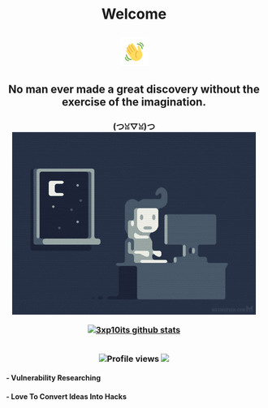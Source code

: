 <h1 align="center">Welcome</h1>
<h2 align="center"><img src="https://github.com/3xp10its/3xp10its/blob/main/gifs/Wave.gif" height="55px" width="55px"</h2>
<h2 align="center">No man ever made a great discovery without the exercise of the imagination.
<h3 align="center">(つꈍ▽ꈍ)つ

<img src="https://github.com/3xp10its/3xp10its/blob/main/gifs/coding.gif" alt="coding ?">

[![3xp10its github stats](https://github-readme-stats.vercel.app/api?username=3xp10its&theme=dracula&show_icons=true)](https://github.com/3xp10its)

<br><img src="https://gpvc.arturio.dev/3xp10its" alt="Profile views">
[<img src="https://img.shields.io/twitter/follow/mgdhermes?label=follow&style=social">](https://twitter.com/mgdhermes)
#### - Vulnerability Researching
#### - Love To Convert Ideas Into Hacks  
